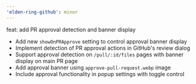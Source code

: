 ```yaml
---
'elden-ring-github': minor
---
```


feat: add PR approval detection and banner display

- Add new `showOnPRApprove` setting to control approval banner display
- Implement detection of PR approval actions in GitHub's review dialog
- Support approval detection on `/pull/:id/files` pages with banner display on main PR page
- Add approval banner using `approve-pull-request.webp` image
- Include approval functionality in popup settings with toggle control

